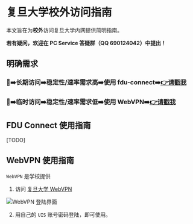 # 复旦大学校外访问指南
本文旨在为**校外**访问复旦大学内网提供简明指南。

**若有疑问，欢迎在 PC Service 答疑群（QQ 690124042）中提出！**
## 明确需求
### 🌟➡️长期访问➡️稳定性/速率需求高➡️使用 fdu-connect➡️[👉请戳我](#fdu-connect)
### 🤔➡️临时访问➡️稳定性/速率需求低➡️使用 WebVPN➡️[👉请戳我](#webvpn)

## FDU Connect 使用指南<a id="fdu-connect"></a>

[TODO]

## WebVPN 使用指南<a id="webvpn"></a>

`WebVPN` 是学校提供

1. 访问 [复旦大学 WebVPN](https://webvpn.fudan.edu.cn/)

![WebVPN 登陆界面](/images/webvpn_loginpage.png)

2. 用自己的 `UIS` 账号密码登陆，即可使用。